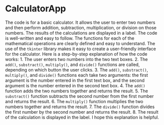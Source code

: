 # CalculatorApp
 The code is for a basic calculator. It allows the user to enter two numbers and then perform addition, subtraction, multiplication, or division on those numbers. The results of the calculations are displayed in a label. The code is well-written and easy to follow. The functions for each of the mathematical operations are clearly defined and easy to understand. The use of the `tkinter` library makes it easy to create a user-friendly interface for the calculator. Here is a step-by-step explanation of how the code works: 1. The user enters two numbers into the two text boxes. 2. The `add()`, `substract()`, `multiply()`, and `divide()` functions are called, depending on which button the user clicks. 3. The `add()`, `substract()`, `multiply()`, and `divide()` functions each take two arguments: the first argument is the number entered in the first text box, and the second argument is the number entered in the second text box. 4. The `add()` function adds the two numbers together and returns the result. 5. The `substract()` function subtracts the second number from the first number and returns the result. 6. The `multiply()` function multiplies the two numbers together and returns the result. 7. The `divide()` function divides the first number by the second number and returns the result. 8. The result of the calculation is displayed in the label. I hope this explanation is helpful. 
